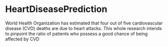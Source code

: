 # HeartDiseasePrediction
World Health Organization has estimated that four out of five cardiovascular disease (CVD) deaths are due to heart attacks. This whole research intends to pinpoint the ratio of patients who possess a good chance of being affected by CVD
